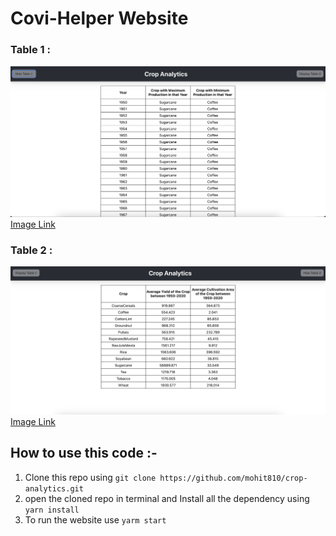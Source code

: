 # Covi-Helper Website

### Table 1 :

![alt text](https://github.com/mohit810/crop-analytics/blob/master/1.png?raw=true)
[Image Link](https://github.com/mohit810/crop-analytics/blob/master/1.png)


### Table 2 :

![alt text](https://github.com/mohit810/crop-analytics/blob/master/2.png?raw=true)
[Image Link](https://github.com/mohit810/crop-analytics/blob/master/2.png)



## How to use this code :-
1) Clone this repo using `git clone https://github.com/mohit810/crop-analytics.git`
2) open the cloned repo in terminal and Install all the dependency using `yarn install`
3) To run the website use `yarm start`
